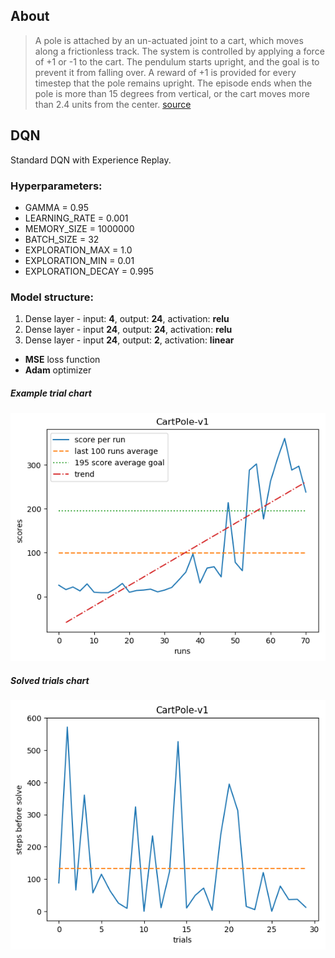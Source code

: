 
## About

> A pole is attached by an un-actuated joint to a cart, which moves along a frictionless track. The system is controlled by applying a force of +1 or -1 to the cart. The pendulum starts upright, and the goal is to prevent it from falling over. A reward of +1 is provided for every timestep that the pole remains upright. The episode ends when the pole is more than 15 degrees from vertical, or the cart moves more than 2.4 units from the center. [source](https://gym.openai.com/envs/CartPole-v0/)

## DQN
Standard DQN with Experience Replay.

### Hyperparameters:

* GAMMA = 0.95
* LEARNING_RATE = 0.001
* MEMORY_SIZE = 1000000
* BATCH_SIZE = 32
* EXPLORATION_MAX = 1.0
* EXPLORATION_MIN = 0.01
* EXPLORATION_DECAY = 0.995

### Model structure:

1. Dense layer - input: **4**, output: **24**, activation: **relu**
2. Dense layer - input **24**, output: **24**, activation: **relu**
3. Dense layer - input **24**, output: **2**, activation: **linear**

* **MSE** loss function
* **Adam** optimizer

##### Example trial chart

<img src="scores/scores.png">

##### Solved trials chart

<img src="scores/solved.png">

